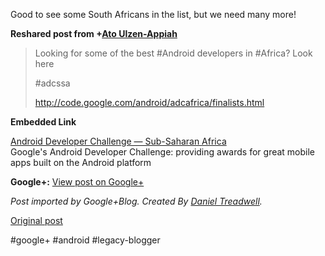 <!--
date: '2012-01-16'
published: true
slug: 2012-01-good-to-see-some-south-africans-in-list
time_to_read: 5
title: Good to see some South Africans in the list, but we need many more!
-->

Good to see some South Africans in the list, but we need many more!  
  
**Reshared post from +[Ato Ulzen-Appiah](https://plus.google.com/102253845921217090332)**  
> Looking for some of the best #Android developers in #Africa? Look here   
>   
> #adcssa  
>   
> <http://code.google.com/android/adcafrica/finalists.html>

**Embedded Link**

  
 [Android Developer Challenge — Sub-Saharan Africa](http://code.google.com/android/adcafrica/finalists.html)  
 Google's Android Developer Challenge: providing awards for great mobile apps built on the Android platform

**Google+:** [View post on Google+](https://plus.google.com/103392016560023386646/posts/CBkn7yAumkH)

  
  
*Post imported by Google+Blog. Created By [Daniel Treadwell](http://minimali.se/).*

[Original post](https://ysfk.blogspot.com/2012/01/good-to-see-some-south-africans-in-list.html)

#google+ #android #legacy-blogger 